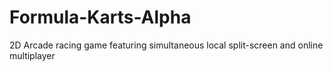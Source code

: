 # Formula-Karts-Alpha
 2D Arcade racing game featuring simultaneous local split-screen and online multiplayer
